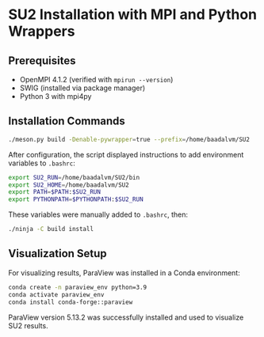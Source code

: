 # SU2 Installation with MPI and Python Wrappers

## Prerequisites
- OpenMPI 4.1.2 (verified with `mpirun --version`)
- SWIG (installed via package manager)
- Python 3 with mpi4py

## Installation Commands
```bash
./meson.py build -Denable-pywrapper=true --prefix=/home/baadalvm/SU2
```

After configuration, the script displayed instructions to add environment variables to `.bashrc`:
```bash
export SU2_RUN=/home/baadalvm/SU2/bin
export SU2_HOME=/home/baadalvm/SU2
export PATH=$PATH:$SU2_RUN
export PYTHONPATH=$PYTHONPATH:$SU2_RUN
```

These variables were manually added to `.bashrc`, then:
```bash
./ninja -C build install
```

## Visualization Setup
For visualizing results, ParaView was installed in a Conda environment:
```bash
conda create -n paraview_env python=3.9
conda activate paraview_env
conda install conda-forge::paraview
```
ParaView version 5.13.2 was successfully installed and used to visualize SU2 results.
